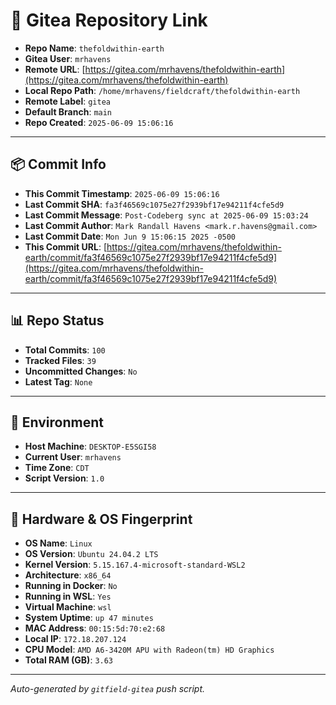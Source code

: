 # 🔗 Gitea Repository Link

- **Repo Name**: `thefoldwithin-earth`
- **Gitea User**: `mrhavens`
- **Remote URL**: [https://gitea.com/mrhavens/thefoldwithin-earth](https://gitea.com/mrhavens/thefoldwithin-earth)
- **Local Repo Path**: `/home/mrhavens/fieldcraft/thefoldwithin-earth`
- **Remote Label**: `gitea`
- **Default Branch**: `main`
- **Repo Created**: `2025-06-09 15:06:16`

---

## 📦 Commit Info

- **This Commit Timestamp**: `2025-06-09 15:06:16`
- **Last Commit SHA**: `fa3f46569c1075e27f2939bf17e94211f4cfe5d9`
- **Last Commit Message**: `Post-Codeberg sync at 2025-06-09 15:03:24`
- **Last Commit Author**: `Mark Randall Havens <mark.r.havens@gmail.com>`
- **Last Commit Date**: `Mon Jun 9 15:06:15 2025 -0500`
- **This Commit URL**: [https://gitea.com/mrhavens/thefoldwithin-earth/commit/fa3f46569c1075e27f2939bf17e94211f4cfe5d9](https://gitea.com/mrhavens/thefoldwithin-earth/commit/fa3f46569c1075e27f2939bf17e94211f4cfe5d9)

---

## 📊 Repo Status

- **Total Commits**: `100`
- **Tracked Files**: `39`
- **Uncommitted Changes**: `No`
- **Latest Tag**: `None`

---

## 🧭 Environment

- **Host Machine**: `DESKTOP-E5SGI58`
- **Current User**: `mrhavens`
- **Time Zone**: `CDT`
- **Script Version**: `1.0`

---

## 🧬 Hardware & OS Fingerprint

- **OS Name**: `Linux`
- **OS Version**: `Ubuntu 24.04.2 LTS`
- **Kernel Version**: `5.15.167.4-microsoft-standard-WSL2`
- **Architecture**: `x86_64`
- **Running in Docker**: `No`
- **Running in WSL**: `Yes`
- **Virtual Machine**: `wsl`
- **System Uptime**: `up 47 minutes`
- **MAC Address**: `00:15:5d:70:e2:68`
- **Local IP**: `172.18.207.124`
- **CPU Model**: `AMD A6-3420M APU with Radeon(tm) HD Graphics`
- **Total RAM (GB)**: `3.63`

---

_Auto-generated by `gitfield-gitea` push script._
